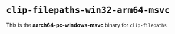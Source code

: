 # `clip-filepaths-win32-arm64-msvc`

This is the **aarch64-pc-windows-msvc** binary for `clip-filepaths`
